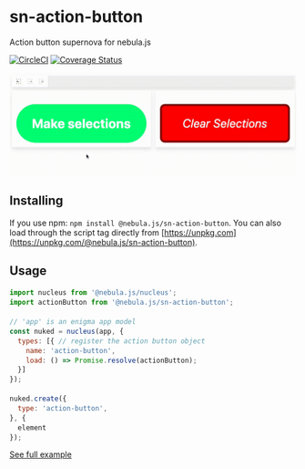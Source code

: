 # sn-action-button
Action button supernova for nebula.js

[![CircleCI](https://circleci.com/gh/qlik-oss/sn-action-button.svg?style=shield)](https://circleci.com/gh/qlik-oss/sn-action-button)
[![Coverage Status](https://coveralls.io/repos/github/qlik-oss/sn-action-button/badge.svg)](https://coveralls.io/github/qlik-oss/sn-action-button)

![Action button preview](./assets/preview.gif)


## Installing

If you use npm: `npm install @nebula.js/sn-action-button`. You can also load through the script tag directly from [https://unpkg.com](https://unpkg.com/@nebula.js/sn-action-button).

## Usage

```js
import nucleus from '@nebula.js/nucleus';
import actionButton from '@nebula.js/sn-action-button';

// 'app' is an enigma app model
const nuked = nucleus(app, {
  types: [{ // register the action button object
    name: 'action-button',
    load: () => Promise.resolve(actionButton);
  }]
});

nuked.create({
  type: 'action-button',
}, {
  element
});
```

[See full example](./example)